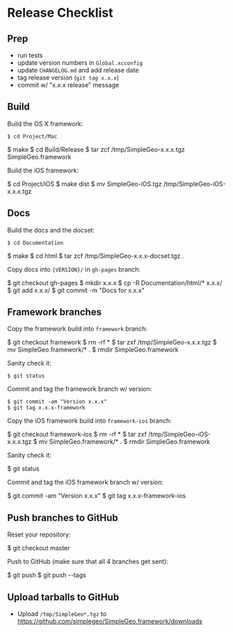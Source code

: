 # Release Checklist

## Prep

* run tests
* update version numbers in `Global.xcconfig`
* update `CHANGELOG.md` and add release date
* tag release version (`git tag x.x.x`)
* commit w/ "x.x.x release" message

## Build

Build the OS X framework:

	$ cd Project/Mac
   $ make
   $ cd Build/Release
   $ tar zcf /tmp/SimpleGeo-x.x.x.tgz SimpleGeo.framework

Build the iOS framework:

   $ cd Project/iOS
   $ make dist
   $ mv SimpleGeo-iOS.tgz /tmp/SimpleGeo-iOS-x.x.x.tgz

## Docs

Build the docs and the docset:

	$ cd Documentation
   $ make
   $ cd html
   $ tar zcf /tmp/SimpleGeo-x.x.x-docset.tgz .

Copy docs into `{VERSION}/` in `gh-pages` branch:

   $ git checkout gh-pages
   $ mkdir x.x.x
   $ cp -R Documentation/html/* x.x.x/
	$ git add x.x.x/
   $ git commit -m "Docs for x.x.x"

## Framework branches

Copy the framework build into `framework` branch:

   $ git checkout framework
   $ rm -rf *
   $ tar zxf /tmp/SimpleGeo-x.x.x.tgz
   $ mv SimpleGeo.framework/* .
   $ rmdir SimpleGeo.framework

Sanity check it:

	$ git status

Commit and tag the framework branch w/ version:

	$ git commit -am "Version x.x.x"
	$ git tag x.x.x-framework

Copy the iOS framework build into `framework-ios` branch:

   $ git checkout framework-ios
   $ rm -rf *
   $ tar zxf /tmp/SimpleGeo-iOS-x.x.x.tgz
   $ mv SimpleGeo.framework/* .
   $ rmdir SimpleGeo.framework

Sanity check it:

   $ git status

Commit and tag the iOS framework branch w/ version:

   $ git commit -am "Version x.x.x"
   $ git tag x.x.x-framework-ios

## Push branches to GitHub

Reset your repository:

   $ git checkout master

Push to GitHub (make sure that all 4 branches get sent):

   $ git push
   $ git push --tags

## Upload tarballs to GitHub

* Upload `/tmp/SimpleGeo*.tgz` to https://github.com/simplegeo/SimpleGeo.framework/downloads
